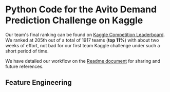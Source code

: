 # Python Code for the Avito Demand Prediction Challenge on Kaggle
Our team's final ranking can be found on [Kaggle Competition Leaderboard](https://www.kaggle.com/c/avito-demand-prediction/leaderboard). We ranked at 205th out of a total of 1917 teams (**top 11%**) with about two weeks of effort, not bad for our first team Kaggle challenge under such a short period of time. 

We have detailed our workflow on the [Readme document](https://github.com/LowPass-DataScience/avito-demand-prediction-chanllege/tree/master/avito-demand-prediction-challenge) for sharing and future references.

## Feature Engineering
